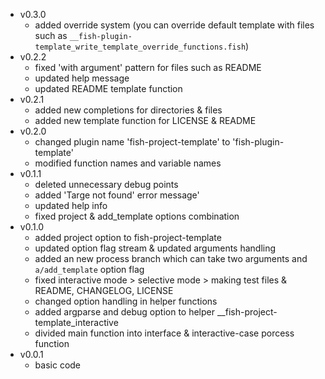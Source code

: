 - v0.3.0
    - added override system (you can override default template with files such as `__fish-plugin-template_write_template_override_functions.fish`)
- v0.2.2
    - fixed 'with argument' pattern for files such as README 
    - updated help message
    - updated README template function
- v0.2.1
    -  added new completions for directories & files
    -  added new template function for LICENSE & README
- v0.2.0
    - changed plugin name 'fish-project-template' to 'fish-plugin-template'
    - modified function names and variable names
- v0.1.1
    - deleted unnecessary debug points
    - added 'Targe not found' error message' 
    - updated help info
    - fixed project & add_template options combination
- v0.1.0
    - added project option to fish-project-template
    - updated option flag stream & updated arguments handling
    - added an new process branch which can take two arguments and `a/add_template` option flag
    - fixed interactive mode > selective mode > making test files & README, CHANGELOG, LICENSE
    - changed option handling in helper functions
    - added argparse and debug option to helper __fish-project-template_interactive
    - divided main function into interface & interactive-case porcess function
- v0.0.1
    - basic code